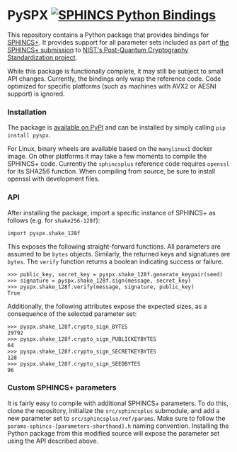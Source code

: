 # PySPX [![SPHINCS Python Bindings](https://github.com/sphincs/pyspx/actions/workflows/python-app.yml/badge.svg)](https://github.com/sphincs/pyspx/actions/workflows/python-app.yml)

This repository contains a Python package that provides bindings for [SPHINCS+](https://github.com/sphincs/sphincsplus). It provides support for all parameter sets included as part of [the SPHINCS+ submission](http://sphincs.org/data/sphincs+-specification.pdf) to [NIST's Post-Quantum Cryptography Standardization project](https://csrc.nist.gov/projects/post-quantum-cryptography).

While this package is functionally complete, it may still be subject to small API changes.
Currently, the bindings only wrap the reference code. Code optimized for specific platforms (such as machines with AVX2 or AESNI support) is ignored.

### Installation

The package is [available on PyPI](https://pypi.org/project/PySPX/) and can be installed by simply calling `pip install pyspx`.

For Linux, binary wheels are available based on the `manylinux1` docker image. On other platforms it may take a few moments to compile the SPHINCS+ code. Currently the `sphincsplus` reference code requires `openssl` for its SHA256 function. When compiling from source, be sure to install openssl with development files.

### API

After installing the package, import a specific instance of SPHINCS+ as follows (e.g. for `shake256-128f`):

```
import pyspx.shake_128f
```

This exposes the following straight-forward functions. All parameters are assumed to be `bytes` objects. Similarly, the returned keys and signatures are `bytes`. The `verify` function returns a boolean indicating success or failure.

```
>>> public_key, secret_key = pyspx.shake_128f.generate_keypair(seed)
>>> signature = pyspx.shake_128f.sign(message, secret_key)
>>> pyspx.shake_128f.verify(message, signature, public_key)
True
```

Additionally, the following attributes expose the expected sizes, as a consequence of the selected parameter set:

```
>>> pyspx.shake_128f.crypto_sign_BYTES
29792
>>> pyspx.shake_128f.crypto_sign_PUBLICKEYBYTES
64
>>> pyspx.shake_128f.crypto_sign_SECRETKEYBYTES
128
>>> pyspx.shake_128f.crypto_sign_SEEDBYTES
96
```

### Custom SPHINCS+ parameters

It is fairly easy to compile with additional SPHINCS+ parameters.
To do this, clone the repository, initialize the `src/sphincsplus` submodule,
and add a new parameter set to `src/sphincsplus/ref/params`.
Make sure to follow the `params-sphincs-[parameters-shorthand].h` naming convention.
Installing the Python package from this modified source will expose the parameter set using the API described above.
